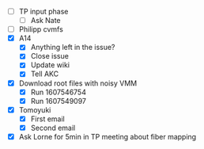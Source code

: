 - [ ] TP input phase
  - [ ] Ask Nate
- [ ] Philipp cvmfs
- [x] A14
  - [x] Anything left in the issue?
  - [x] Close issue
  - [x] Update wiki
  - [x] Tell AKC
- [x] Download root files with noisy VMM
  - [x] Run 1607546754
  - [x] Run 1607549097
- [x] Tomoyuki
  - [x] First email
  - [x] Second email
- [x] Ask Lorne for 5min in TP meeting about fiber mapping
